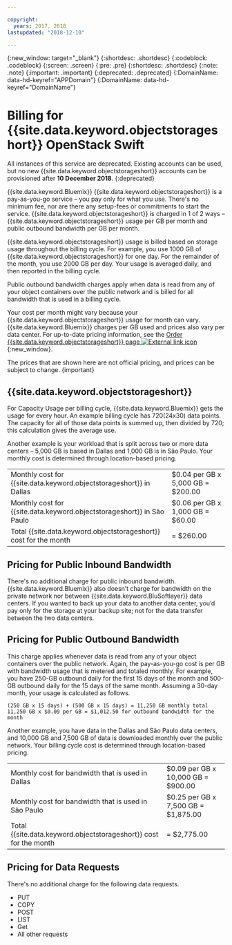 ```yaml
---

copyright:
  years: 2017, 2018
lastupdated: "2018-12-10"

---
```

{:new_window: target="_blank"}
{:shortdesc: .shortdesc}
{:codeblock: .codeblock}
{:screen: .screen}
{:pre: .pre}
{:shortdesc: .shortdesc}
{:note: .note}
{:important: .important}
{:deprecated: .deprecated}
{:DomainName: data-hd-keyref="APPDomain"}
{:DomainName: data-hd-keyref="DomainName"}


# Billing for {{site.data.keyword.objectstorageshort}} OpenStack Swift

All instances of this service are deprecated. Existing accounts can be used, but no new {{site.data.keyword.objectstorageshort}} accounts can be provisioned after **10 December 2018**.
{:deprecated}

{{site.data.keyword.Bluemix}} {{site.data.keyword.objectstorageshort}} is a pay-as-you-go service – you pay only for what you use. There's no minimum fee, nor are there any setup-fees or commitments to start the service. {{site.data.keyword.objectstorageshort}} is charged in 1 of 2 ways – {{site.data.keyword.objectstorageshort}} usage per GB per month and public outbound bandwidth per GB per month.

{{site.data.keyword.objectstorageshort}} usage is billed based on storage usage throughout the billing cycle. For example, you use 1000 GB of {{site.data.keyword.objectstorageshort}} for one day. For the remainder of the month, you use 2000 GB per day. Your usage is averaged daily, and then reported in the billing cycle.

Public outbound bandwidth charges apply when data is read from any of your object containers over the public network and is billed for all bandwidth that is used in a billing cycle.

Your cost per month might vary because your {{site.data.keyword.objectstorageshort}} usage for month can vary. {{site.data.keyword.Bluemix}} charges per GB used and prices also vary per data center. For up-to-date pricing information, see the [Order {{site.data.keyword.objectstorageshort}} page ![External link icon](../../icons/launch-glyph.svg "External link icon")](https://www.ibm.com/cloud-computing/bluemix/pricing-object-storage#swift){:new_window}.

The prices that are shown here are not official pricing, and prices can be subject to change.
{important}

## {{site.data.keyword.objectstorageshort}}

For Capacity Usage per billing cycle, {{site.data.keyword.Bluemix}} gets the usage for every hour. An example billing cycle has 720(24x30) data points. The capacity for all of those data points is summed up, then divided by 720; this calculation gives the average use.

Another example is your workload that is split across two or more data centers – 5,000 GB is based in Dallas and 1,000 GB is in São Paulo. Your monthly cost is determined through location-based pricing.

<table role="presentation">
<tr><td>Monthly cost for {{site.data.keyword.objectstorageshort}} in Dallas</td><td>$0.04 per GB x 5,000 GB 	= 	$200.00</td></tr>
<tr><td>Monthly cost for {{site.data.keyword.objectstorageshort}} in São Paulo</td><td>$0.06 per GB x 1,000 GB 	= 	$60.00</td></tr>
<tr><td>Total {{site.data.keyword.objectstorageshort}} cost for the month</td><td>  	= 	$260.00</td></tr>
</table>

## Pricing for Public Inbound Bandwidth

There's no additional charge for public inbound bandwidth. {{site.data.keyword.Bluemix}} also doesn’t charge for bandwidth on the private network nor between {{site.data.keyword.BluSoftlayer}} data centers. If you wanted to back up your data to another data center, you’d pay only for the storage at your backup site; not for the data transfer between the two data centers.

## Pricing for Public Outbound Bandwidth

This charge applies whenever data is read from any of your object containers over the public network. Again, the pay-as-you-go cost is per GB with bandwidth usage that is metered and totaled monthly. For example, you have 250-GB outbound daily for the first 15 days of the month and 500-GB outbound daily for the 15 days of the same month. Assuming a 30-day month, your usage is calculated as follows.

    (250 GB x 15 days) + (500 GB x 15 days) = 11,250 GB monthly total
    11,250 GB x $0.09 per GB = $1,012.50 for outbound bandwidth for the month

Another example, you have data in the Dallas and São Paulo data centers, and 10,000 GB and 7,500 GB of data is downloaded monthly over the public network. Your billing cycle cost is determined through location-based pricing.

<table role="presentation">
<tr><td>Monthly cost for bandwidth that is used in Dallas</td><td>$0.09 per GB x 10,000 GB 	= 	$900.00</td></tr>
<tr><td>Monthly cost for bandwidth that is used in São Paulo</td><td>$0.25 per GB x 7,500 GB 	= 	$1,875.00</td></tr>
<tr><td>Total {{site.data.keyword.objectstorageshort}} cost for the month</td><td>  	= 	$2,775.00</td></tr>
</table>


## Pricing for Data Requests

There's no additional charge for the following data requests.

 - PUT
 - COPY
 - POST
 - LIST
 - Get
 - All other requests
